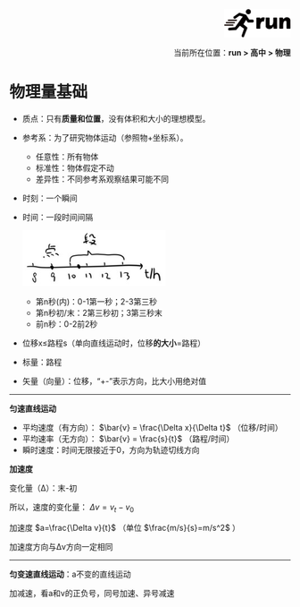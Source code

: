 <div align="right"><a href="https://github.com/YuXiang187/run"><img src="./assets/run_logo.svg" alt="SVG Image" height="50"></a></div>
<p align="right">当前所在位置：<strong>run > 高中 > 物理</strong></p>

# 物理量基础

* 质点：只有**质量和位置**，没有体积和大小的理想模型。

* 参考系：为了研究物体运动（参照物+坐标系）。
  * 任意性：所有物体
  * 标准性：物体假定不动
  * 差异性：不同参考系观察结果可能不同
  
* 时刻：一个瞬间

* 时间：一段时间间隔

  ![](./assets/18.jpg)

  * 第n秒(内)：0-1第一秒；2-3第三秒
  * 第n秒初/末：2第三秒初；3第三秒末
  * 前n秒：0-2前2秒

* 位移x≤路程s（单向直线运动时，位移**的大小**=路程）

* 标量：路程

* 矢量（向量）：位移，“+-”表示方向，比大小用绝对值

---

**匀速直线运动**

* 平均速度（有方向）： $\bar{v} = \frac{\Delta x}{\Delta t}$ （位移/时间）
* 平均速率（无方向）： $\bar{v} = \frac{s}{t}$ （路程/时间）
* 瞬时速度：时间无限接近于0，方向为轨迹切线方向

**加速度**

变化量（Δ）：末-初

所以，速度的变化量： $\Delta v=v_t - v_0$

加速度 $a=\frac{\Delta v}{t}$ （单位 $\frac{m/s}{s}=m/s^2$ ）

加速度方向与Δv方向一定相同

---

**匀变速直线运动**：a不变的直线运动

加减速，看a和v的正负号，同号加速、异号减速